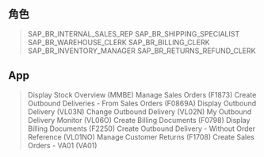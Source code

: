 ## 角色
> SAP_BR_INTERNAL_SALES_REP
> SAP_BR_SHIPPING_SPECIALIST
> SAP_BR_WAREHOUSE_CLERK
> SAP_BR_BILLING_CLERK
> SAP_BR_INVENTORY_MANAGER
> SAP_BR_RETURNS_REFUND_CLERK
## App
> Display Stock Overview (MMBE)
> Manage Sales Orders (F1873)
> Create Outbound Deliveries - From Sales Orders (F0869A)
> Display Outbound Delivery (VL03N)
> Change Outbound Delivery (VL02N)
> My Outbound Delivery Monitor (VL06O)
> Create Billing Documents (F0798)
> Display Billing Documents (F2250)
> Create Outbound Delivery - Without Order Reference (VL01NO)
> Manage Customer Returns (F1708)
> Create Sales Orders - VA01 (VA01)